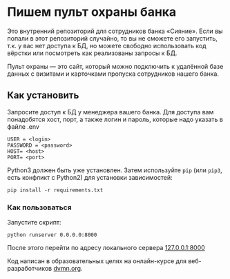Пишем пульт охраны банка
=====
Это внутренний репозиторий для сотрудников банка «Сияние». Если вы попали в этот репозиторий случайно, то вы не сможете его запустить, т.к. у вас нет доступа к БД, но можете свободно использовать код вёрстки или посмотреть как реализованы запросы к БД.

Пульт охраны — это сайт, который можно подключить к удалённой базе данных с визитами и карточками пропуска сотрудников нашего банка.

Как установить
----
Запросите доступ к БД у менеджера вашего банка. Для доступа вам понадобятся хост, порт, а также логин и пароль, которые надо указать в файле .env

    USER = <login>
    PASSWORD = <password>
    HOST= <host>
    PORT= <port>

Python3 должен быть уже установлен.
Затем используйте `pip` (или `pip3`, есть конфликт с Python2) для установки зависимостей:
```
pip install -r requirements.txt
```
### Как пользоваться
Запустите скрипт:
```
python runserver 0.0.0.0:8000
```
После этого перейти по адресу локального сервера [127.0.0.1:8000](http://127.0.0.1:8000/)

Код написан в образовательных целях на онлайн-курсе для веб-разработчиков [dvmn.org](https://dvmn.org/).